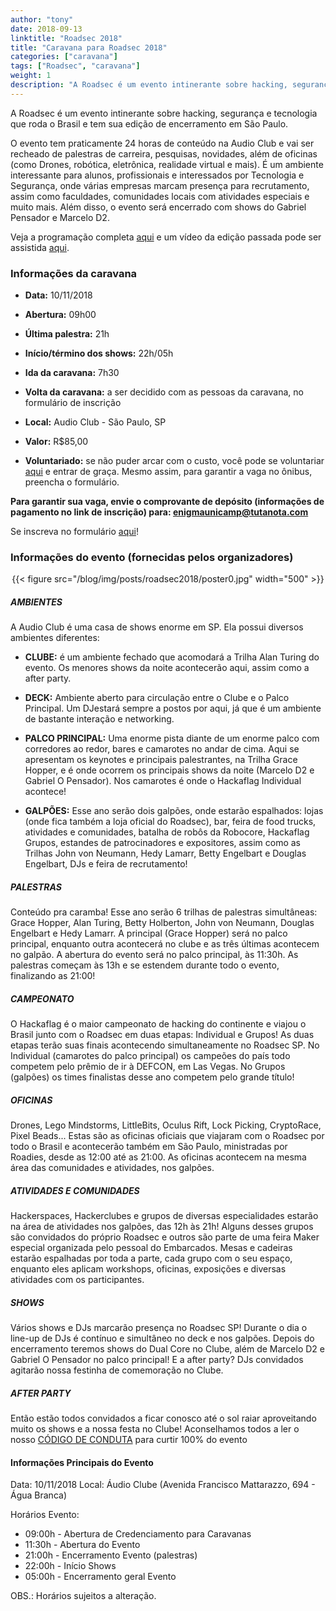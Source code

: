 ```yaml
---
author: "tony"
date: 2018-09-13
linktitle: "Roadsec 2018"
title: "Caravana para Roadsec 2018"
categories: ["caravana"]
tags: ["Roadsec", "caravana"]
weight: 1
description: "A Roadsec é um evento intinerante sobre hacking, segurança e tecnologia que roda o Brasil e tem sua edição de encerramento em São Paulo. Esse ano, irá ocorrer dia 10/11/18"
---
```


A Roadsec é um evento intinerante sobre hacking, segurança e tecnologia que
roda o Brasil e tem sua edição de encerramento em São Paulo.

O evento tem praticamente 24 horas de conteúdo na Audio Club e vai ser recheado
de palestras de carreira, pesquisas, novidades, além de oficinas (como Drones,
robótica, eletrônica, realidade virtual e mais). É um ambiente interessante
para alunos, profissionais e interessados por Tecnologia e Segurança, onde
várias empresas marcam presença para recrutamento, assim como faculdades,
comunidades locais com atividades especiais e muito mais. Além disso, o evento
será encerrado com shows do Gabriel Pensador e Marcelo D2.

Veja a programação completa [aqui](http://roadsec.com.br/saopaulo-2018) e um
vídeo da edição passada pode ser assistida
[aqui](https://www.youtube.com/watch?v=lSy5NFQfXAk).

### Informações da caravana

- **Data:** 10/11/2018

- **Abertura:** 09h00

- **Última palestra:** 21h

- **Início/término dos shows:** 22h/05h

- **Ida da caravana:** 7h30

- **Volta da caravana:** a ser decidido com as pessoas da caravana, no
formulário de inscrição

- **Local:** Audio Club - São Paulo, SP

- **Valor:** R$85,00

- **Voluntariado:** se não puder arcar com o custo, você pode se voluntariar
[aqui](http://roadsec.com.br/participe/#rodies) e entrar de graça. Mesmo assim,
para garantir a vaga no ônibus, preencha o formulário.

**Para garantir sua vaga, envie o comprovante de depósito (informações de
pagamento no link de inscrição) para: enigmaunicamp@tutanota.com**

Se inscreva no formulário
[aqui](https://oasis.sandstorm.io/shared/t3XuSKcSICELVIHQ4OJEAkOxO65P9sI5S4_BajkEcR3)!

### Informações do evento (fornecidas pelos organizadores)

<center>
{{< figure src="/blog/img/posts/roadsec2018/poster0.jpg" width="500" >}}
</center>

##### AMBIENTES

A Audio Club é uma casa de shows enorme em SP. Ela possui diversos ambientes
diferentes:

- **CLUBE:**
é um ambiente fechado que acomodará a Trilha Alan Turing do evento. Os menores
shows da noite acontecerão aqui, assim como a after party.

- **DECK:**
Ambiente aberto para circulação entre o Clube e o Palco Principal. Um DJestará
sempre a postos por aqui, já que é um ambiente de bastante interação e
networking.

- **PALCO PRINCIPAL:**
Uma enorme pista diante de um enorme palco com corredores
ao redor, bares e camarotes no andar de cima. Aqui se apresentam os keynotes e
principais palestrantes, na Trilha Grace Hopper​, e é onde ocorrem os
principais shows da noite (Marcelo D2 e Gabriel O Pensador). Nos camarotes é
onde o Hackaflag Individual acontece!

- **GALPÕES:**
Esse ano serão dois galpões, onde estarão espalhados: lojas (onde fica
também a loja oficial do Roadsec), bar, feira de food trucks, atividades e
comunidades, batalha de robôs da Robocore, Hackaflag Grupos, estandes de
patrocinadores e expositores, assim como as Trilhas John von Neumann, Hedy
Lamarr, Betty Engelbart ​e Douglas Engelbart,​ DJs e feira de recrutamento!

##### PALESTRAS
Conteúdo pra caramba! Esse ano serão 6 trilhas de palestras simultâneas: Grace
Hopper, Alan Turing, Betty Holberton, John von Neumann, Douglas Engelbart e Hedy
Lamarr. A principal (Grace Hopper) será no palco principal, enquanto outra
acontecerá no clube e as três últimas acontecem no galpão. A abertura do evento
será no palco principal, às 11:30h. As palestras começam às 13h e se estendem
durante todo o evento, finalizando as 21:00​!

##### CAMPEONATO
O Hackaflag é o maior campeonato de hacking do continente e viajou o Brasil
junto com o Roadsec em duas etapas: Individual e Grupos! As duas etapas terão
suas finais acontecendo simultaneamente no Roadsec SP. No Individual (camarotes
do palco principal) os campeões do país todo competem pelo prêmio de ir à
DEFCON, em Las Vegas. No Grupos (galpões) os times finalistas desse ano
competem pelo grande título!

##### OFICINAS
Drones, Lego Mindstorms, LittleBits, Oculus Rift, Lock Picking, CryptoRace,
Pixel Beads... Estas são as oficinas oficiais que viajaram com o Roadsec por
todo o Brasil e acontecerão também em São Paulo, ministradas por Roadies, desde
as 12:00 até as 21:00​. As oficinas acontecem na mesma área das comunidades e
atividades, nos galpões.

##### ATIVIDADES E COMUNIDADES
Hackerspaces, Hackerclubes e grupos de diversas especialidades estarão na área
de atividades nos galpões, das 12h às 21h​! Alguns desses grupos são convidados
do próprio Roadsec e outros são parte de uma feira Maker especial organizada
pelo pessoal do Embarcados. Mesas e cadeiras estarão espalhadas por toda a
parte, cada grupo com o seu espaço, enquanto eles aplicam workshops, oficinas,
exposições e diversas atividades com os participantes.

##### SHOWS
Vários shows e DJs marcarão presença no Roadsec SP! Durante o dia o line-up de
DJs é contínuo e simultâneo no deck e nos galpões. Depois do encerramento
teremos shows do Dual Core no Clube, além de Marcelo D2 e Gabriel O Pensador no
palco principal! E a after party? DJs convidados agitarão nossa festinha de
comemoração no Clube.

##### AFTER PARTY
Então estão todos convidados a ficar conosco até o sol raiar aproveitando muito
os shows e a nossa festa no Clube! Aconselhamos todos a ler o nosso [CÓDIGO DE
CONDUTA](https://roadsec.com.br/conduta) para curtir 100% do evento

#### Informações Principais do Evento

Data: 10/11/2018
Local: Áudio Clube (Avenida Francisco Mattarazzo, 694 - Água Branca)

Horários Evento:

- 09:00h - Abertura de Credenciamento para Caravanas
- 11:30h - Abertura do Evento
- 21:00h - Encerramento Evento (palestras)
- 22:00h - Início Shows
- 05:00h - Encerramento geral Evento

OBS.: Horários sujeitos a alteração.  
